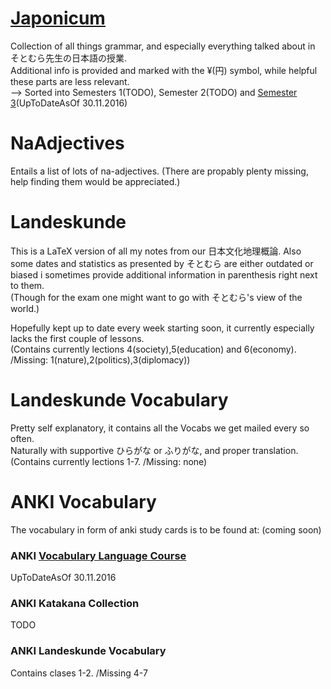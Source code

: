# [Japonicum](/JaponicumSemester3.pdf)
Collection of all things grammar, and especially everything talked about in そとむら先生の日本語の授業.  
Additional info is provided and marked with the ¥(円) symbol, while helpful these parts are less relevant.  
--> Sorted into Semesters 1(TODO), Semester 2(TODO) and [Semester 3](/JaponicumSemester3.pdf)(UpToDateAsOf 30.11.2016)

# NaAdjectives
Entails a list of lots of na-adjectives. (There are propably plenty missing, help finding them would be appreciated.)

# Landeskunde
This is a LaTeX version of all my notes from our 日本文化地理概論. Also some dates and statistics as presented by そとむら are either outdated or biased i sometimes provide additional information in parenthesis right next to them.  
(Though for the exam one might want to go with そとむら's view of the world.)  

Hopefully kept up to date every week starting soon, it currently especially lacks the first couple of lessons.  
(Contains currently lections 4(society),5(education) and 6(economy). /Missing: 1(nature),2(politics),3(diplomacy))

# Landeskunde Vocabulary
Pretty self explanatory, it contains all the Vocabs we get mailed every so often.  
Naturally with supportive ひらがな or ふりがな, and proper translation.
(Contains currently lections 1-7. /Missing: none)

# ANKI Vocabulary
The vocabulary in form of anki study cards is to be found at: (coming soon)
### ANKI [Vocabulary Language Course](https://drive.google.com/drive/folders/0B9AJAgnr7rueSThDSlVPSERGYmM?usp=sharing "Download")
UpToDateAsOf 30.11.2016
### ANKI Katakana Collection
TODO
### ANKI Landeskunde Vocabulary
Contains clases 1-2. /Missing 4-7
